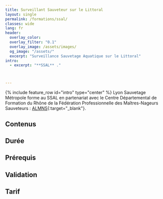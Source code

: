 ```yaml
---
title: Surveillant Sauveteur sur le Littoral
layout: single
permalink: /formations/ssal/
classes: wide
lang: fr
header:   
  overlay_color: 
  overlay_filter: "0.1"
  overlay_image: /assets/images/
  og_image: "/assets/"
  excerpt: "Surveillance Sauvetage Aquatique sur le Littoral"
intro:
  - excerpt: "**SSAL** ."



---
```

{% include feature_row id="intro" type="center" %}
Lyon Sauvetage Métropole forme au SSAL en partenariat avec le Centre Départemental de Formation du Rhône de la Fédération Professionnelle des Maîtres-Nageurs Sauveteurs : [ALMNS](https://www.aleaumns.com/){:target="_blank"}.
## Contenus

## Durée

## Prérequis

## Validation

## Tarif
